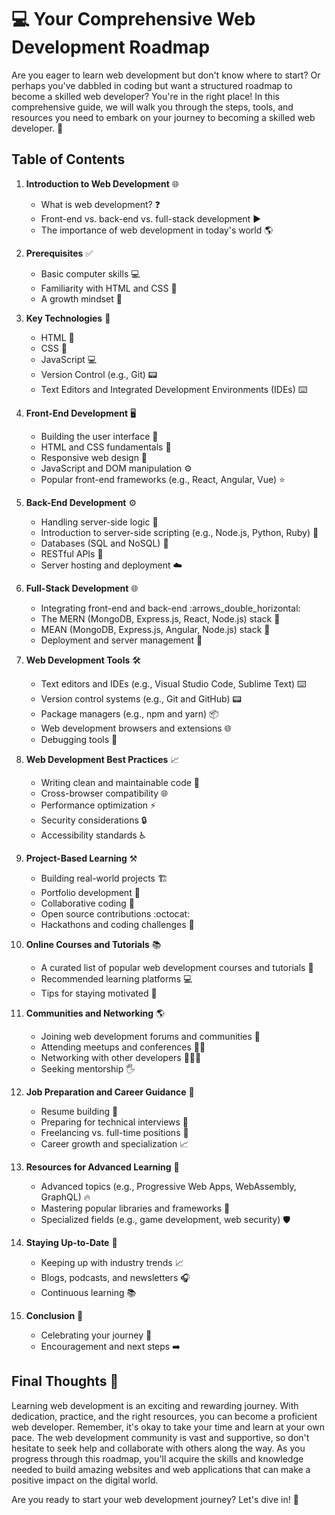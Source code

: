# :computer: Your Comprehensive Web Development Roadmap

Are you eager to learn web development but don't know where to start? Or perhaps you've dabbled in coding but want a structured roadmap to become a skilled web developer? You're in the right place! In this comprehensive guide, we will walk you through the steps, tools, and resources you need to embark on your journey to becoming a skilled web developer. :rocket:

## Table of Contents
1. **Introduction to Web Development** :globe_with_meridians:
    - What is web development? :question:
    - Front-end vs. back-end vs. full-stack development :arrow_forward:
    - The importance of web development in today's world :earth_americas:

2. **Prerequisites** :white_check_mark:
    - Basic computer skills :computer:
    - Familiarity with HTML and CSS :art:
    - A growth mindset :seedling:

3. **Key Technologies** :wrench:
    - HTML :page_with_curl:
    - CSS :art:
    - JavaScript :computer:
    - Version Control (e.g., Git) :pager:
    - Text Editors and Integrated Development Environments (IDEs) :keyboard:

4. **Front-End Development** :desktop_computer:
    - Building the user interface :hammer:
    - HTML and CSS fundamentals :pencil:
    - Responsive web design :iphone:
    - JavaScript and DOM manipulation :gear:
    - Popular front-end frameworks (e.g., React, Angular, Vue) :star:

5. **Back-End Development** :gear:
    - Handling server-side logic :hammer:
    - Introduction to server-side scripting (e.g., Node.js, Python, Ruby) :snake:
    - Databases (SQL and NoSQL) :file_folder:
    - RESTful APIs :link:
    - Server hosting and deployment :cloud:

6. **Full-Stack Development** :globe_with_meridians:
    - Integrating front-end and back-end :arrows_double_horizontal:
    - The MERN (MongoDB, Express.js, React, Node.js) stack :briefcase:
    - MEAN (MongoDB, Express.js, Angular, Node.js) stack :briefcase:
    - Deployment and server management :rocket:

7. **Web Development Tools** :hammer_and_wrench:
    - Text editors and IDEs (e.g., Visual Studio Code, Sublime Text) :keyboard:
    - Version control systems (e.g., Git and GitHub) :pager:
    - Package managers (e.g., npm and yarn) :package:
    - Web development browsers and extensions :globe_with_meridians:
    - Debugging tools :bug:

8. **Web Development Best Practices** :chart_with_upwards_trend:
    - Writing clean and maintainable code :memo:
    - Cross-browser compatibility :globe_with_meridians:
    - Performance optimization :zap:
    - Security considerations :lock:
    - Accessibility standards :wheelchair:

9. **Project-Based Learning** :hammer_and_pick:
    - Building real-world projects :building_construction:
    - Portfolio development :art:
    - Collaborative coding :handshake:
    - Open source contributions :octocat:
    - Hackathons and coding challenges :rocket:

10. **Online Courses and Tutorials** :books:
    - A curated list of popular web development courses and tutorials :bookmark_tabs:
    - Recommended learning platforms :computer:
    - Tips for staying motivated :muscle:

11. **Communities and Networking** :earth_americas:
    - Joining web development forums and communities :speech_balloon:
    - Attending meetups and conferences :man_technologist:
    - Networking with other developers :people_holding_hands:
    - Seeking mentorship :raised_hand_with_fingers_splayed:

12. **Job Preparation and Career Guidance** :briefcase:
    - Resume building :page_with_curl:
    - Preparing for technical interviews :microscope:
    - Freelancing vs. full-time positions :office:
    - Career growth and specialization :chart_with_upwards_trend:

13. **Resources for Advanced Learning** :rocket:
    - Advanced topics (e.g., Progressive Web Apps, WebAssembly, GraphQL) :fire:
    - Mastering popular libraries and frameworks :dart:
    - Specialized fields (e.g., game development, web security) :shield:

14. **Staying Up-to-Date** :calendar:
    - Keeping up with industry trends :chart_with_upwards_trend:
    - Blogs, podcasts, and newsletters :headphones:
    - Continuous learning :books:

15. **Conclusion** :clap:
    - Celebrating your journey :tada:
    - Encouragement and next steps :arrow_right:

## Final Thoughts :raised_hands:

Learning web development is an exciting and rewarding journey. With dedication, practice, and the right resources, you can become a proficient web developer. Remember, it's okay to take your time and learn at your own pace. The web development community is vast and supportive, so don't hesitate to seek help and collaborate with others along the way. As you progress through this roadmap, you'll acquire the skills and knowledge needed to build amazing websites and web applications that can make a positive impact on the digital world.

Are you ready to start your web development journey? Let's dive in! :star2:
